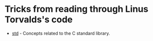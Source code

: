 Tricks from reading through Linus Torvalds's code
==================

* [std](std) - Concepts related to the C standard library.


